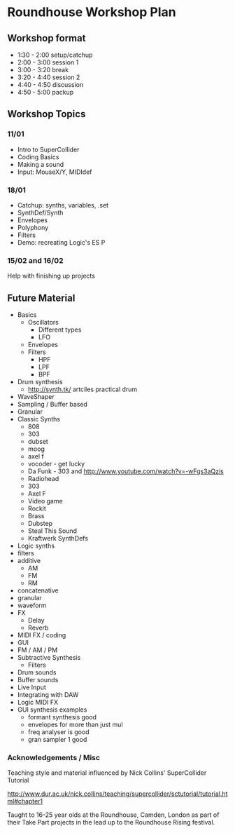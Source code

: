 # Roundhouse Workshop Plan  

## Workshop format

+ 1:30 - 2:00   setup/catchup
+ 2:00 - 3:00   session 1
+ 3:00 - 3:20   break
+ 3:20 - 4:40   session 2
+ 4:40 - 4:50   discussion
+ 4:50 - 5:00   packup

## Workshop Topics

### 11/01
+ Intro to SuperCollider
+ Coding Basics
+ Making a sound
+ Input: MouseX/Y, MIDIdef

### 18/01
+ Catchup: synths, variables, .set
+ SynthDef/Synth
+ Envelopes
+ Polyphony
+ Filters
+ Demo: recreating Logic's ES P

### 15/02 and 16/02

Help with finishing up projects

## Future Material

+ Basics
    + Oscillators
        + Different types
        + LFO
    + Envelopes
    + Filters
        + HPF
        + LPF
        + BPF
+ Drum synthesis    
    + http://synth.tk/ artciles  practical drum
+ WaveShaper
+ Sampling / Buffer based
+ Granular
+ Classic Synths
    + 808
    + 303
    + dubset
    + moog
    + axel f
    + vocoder - get lucky
    + Da Funk - 303 and http://www.youtube.com/watch?v=-wFgs3aQzis
    + Radiohead
    + 303
    + Axel F
    + Video game 
    + Rockit
    + Brass
    + Dubstep
    + Steal This Sound
    + Kraftwerk SynthDefs
+ Logic synths
+ filters
+ additive
    + AM
    + FM
    + RM
+ concatenative
+ granular
+ waveform
+ FX
    + Delay
    + Reverb
+ MIDI FX / coding
+ GUI
+ FM / AM / PM
+ Subtractive Synthesis
    + Filters
+ Drum sounds
+ Buffer sounds
+ Live Input
+ Integrating with DAW
+ Logic MIDI FX
+ GUI synthesis examples
    * formant synthesis good
    * envelopes for more than just mul
    * freq analyser is good
    * gran sampler 1 good

### Acknowledgements / Misc

Teaching style and material influenced by Nick Collins' SuperCollider Tutorial 

http://www.dur.ac.uk/nick.collins/teaching/supercollider/sctutorial/tutorial.html#chapter1

Taught to 16-25 year olds at the Roundhouse, Camden, London as part of their Take Part projects in the lead up to the Roundhouse Rising festival.